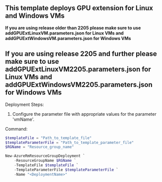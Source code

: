 This template deploys GPU extension for Linux and Windows VMs
--------------------------------------------------------------------------------------------------------------------------------------------------------------------
**If you are using release older than 2205 please make sure to use addGPUExtLinuxVM.parameters.json for Linux VMs and addGPUExtWindowsVM.parameters.json for Windows VMs**

**If you are using release 2205 and further please make sure to use addGPUExtLinuxVM2205.parameters.json for Linux VMs and addGPUExtWindowsVM2205.parameters.json for Windows VMs**
--------------------------------------------------------------------------------------------------------------------------------------------------------------------
Deployment Steps:
1) Configure the parameter file with appropriate values for the parameter 'vmName'.

Command:
```powershell
$templateFile = "Path_to_template_file"
$templateParameterFile = "Path_to_template_parameter_file"
$RGName = "Resource_group_name"

New-AzureRmResourceGroupDeployment `
    -ResourceGroupName $RGName `
    -TemplateFile $templateFile `
    -TemplateParameterFile $templateParameterFile `
    -Name "<DeploymentName>"
```